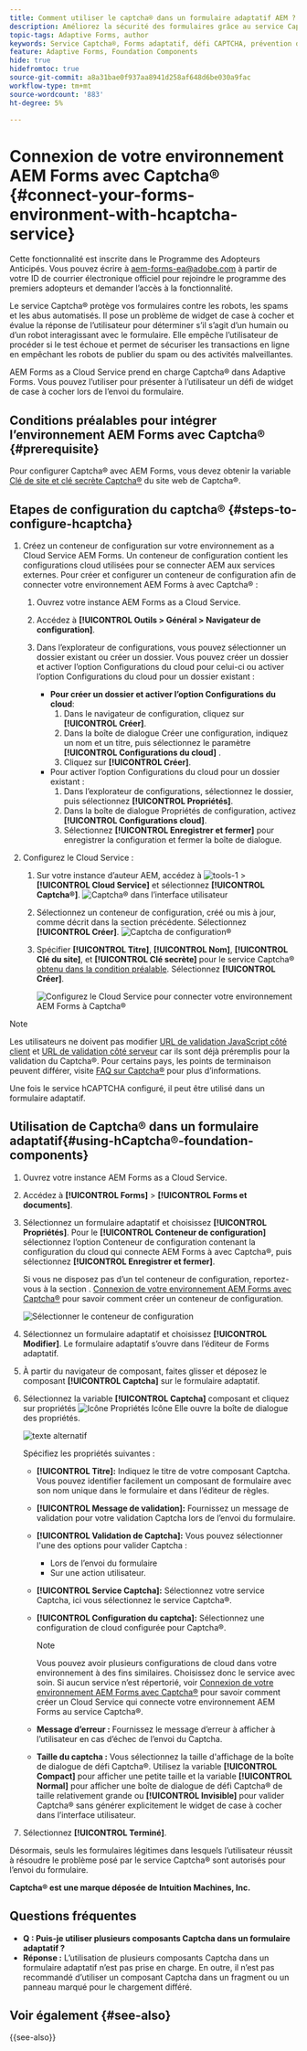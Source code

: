```yaml
---
title: Comment utiliser le captcha® dans un formulaire adaptatif AEM ?
description: Améliorez la sécurité des formulaires grâce au service Captcha® sans effort. Guide pas à pas à l'intérieur !
topic-tags: Adaptive Forms, author
keywords: Service Captcha®, Forms adaptatif, défi CAPTCHA, prévention des robots, sécurité d’envoi de formulaire, prévention des spams de formulaire
feature: Adaptive Forms, Foundation Components
hide: true
hidefromtoc: true
source-git-commit: a8a31bae0f937aa8941d258af648d6be030a9fac
workflow-type: tm+mt
source-wordcount: '883'
ht-degree: 5%

---
```



# Connexion de votre environnement AEM Forms avec Captcha® {#connect-your-forms-environment-with-hcaptcha-service}

<span class="preview"> Cette fonctionnalité est inscrite dans le Programme des Adopteurs Anticipés. Vous pouvez écrire à aem-forms-ea@adobe.com à partir de votre ID de courrier électronique officiel pour rejoindre le programme des premiers adopteurs et demander l’accès à la fonctionnalité. </span>

Le service Captcha® protège vos formulaires contre les robots, les spams et les abus automatisés. Il pose un problème de widget de case à cocher et évalue la réponse de l’utilisateur pour déterminer s’il s’agit d’un humain ou d’un robot interagissant avec le formulaire. Elle empêche l’utilisateur de procéder si le test échoue et permet de sécuriser les transactions en ligne en empêchant les robots de publier du spam ou des activités malveillantes.

<!-- ![hCaptcha®](assets/hCaptcha®-challenge.png)-->

AEM Forms as a Cloud Service prend en charge Captcha® dans Adaptive Forms. Vous pouvez l’utiliser pour présenter à l’utilisateur un défi de widget de case à cocher lors de l’envoi du formulaire.

## Conditions préalables pour intégrer l’environnement AEM Forms avec Captcha® {#prerequisite}

Pour configurer Captcha® avec AEM Forms, vous devez obtenir la variable [Clé de site et clé secrète Captcha®](https://docs.hcaptcha.com/switch/#get-your-hcaptcha-sitekey-and-secret-key) du site web de Captcha®.

## Etapes de configuration du captcha® {#steps-to-configure-hcaptcha}

1. Créez un conteneur de configuration sur votre environnement as a Cloud Service AEM Forms. Un conteneur de configuration contient les configurations cloud utilisées pour se connecter AEM aux services externes. Pour créer et configurer un conteneur de configuration afin de connecter votre environnement AEM Forms à avec Captcha® :
   1. Ouvrez votre instance AEM Forms as a Cloud Service.
   1. Accédez à **[!UICONTROL Outils > Général > Navigateur de configuration]**.
   1. Dans l’explorateur de configurations, vous pouvez sélectionner un dossier existant ou créer un dossier. Vous pouvez créer un dossier et activer l’option Configurations du cloud pour celui-ci ou activer l’option Configurations du cloud pour un dossier existant :

      * **Pour créer un dossier et activer l’option Configurations du cloud**:
         1. Dans le navigateur de configuration, cliquez sur **[!UICONTROL Créer]**.
         1. Dans la boîte de dialogue Créer une configuration, indiquez un nom et un titre, puis sélectionnez le paramètre **[!UICONTROL Configurations du cloud]** .
         1. Cliquez sur **[!UICONTROL Créer]**.
      * Pour activer l’option Configurations du cloud pour un dossier existant :
         1. Dans l’explorateur de configurations, sélectionnez le dossier, puis sélectionnez **[!UICONTROL Propriétés]**.
         1. Dans la boîte de dialogue Propriétés de configuration, activez **[!UICONTROL Configurations cloud]**.
         1. Sélectionnez **[!UICONTROL Enregistrer et fermer]** pour enregistrer la configuration et fermer la boîte de dialogue.

1. Configurez le Cloud Service :
   1. Sur votre instance d’auteur AEM, accédez à ![tools-1](assets/tools-1.png) > **[!UICONTROL Cloud Service]** et sélectionnez **[!UICONTROL Captcha®]**.
      ![Captcha® dans l’interface utilisateur](assets/hcaptcha-in-ui.png)
   1. Sélectionnez un conteneur de configuration, créé ou mis à jour, comme décrit dans la section précédente. Sélectionnez **[!UICONTROL Créer]**.
      ![Captcha de configuration®](assets/config-hcaptcha.png)
   1. Spécifier **[!UICONTROL Titre]**, **[!UICONTROL Nom]**, **[!UICONTROL Clé du site]**, et **[!UICONTROL Clé secrète]** pour le service Captcha® [obtenu dans la condition préalable](#prerequisite). Sélectionnez **[!UICONTROL Créer]**.

      ![Configurez le Cloud Service pour connecter votre environnement AEM Forms à Captcha®](assets/create-hcaptcha-config.png)

>[!NOTE]
> Les utilisateurs ne doivent pas modifier [URL de validation JavaScript côté client](https://docs.hcaptcha.com/#add-the-hcaptcha-widget-to-your-webpage) et [URL de validation côté serveur](https://docs.hcaptcha.com/#verify-the-user-response-server-side) car ils sont déjà préremplis pour la validation du Captcha®. Pour certains pays, les points de terminaison peuvent différer, visite [FAQ sur Captcha®](https://docs.hcaptcha.com/faq#does-hcaptcha-support-access-by-users-in-china) pour plus d’informations.

Une fois le service hCAPTCHA configuré, il peut être utilisé dans un formulaire adaptatif.

## Utilisation de Captcha® dans un formulaire adaptatif{#using-hCaptcha®-foundation-components}

1. Ouvrez votre instance AEM Forms as a Cloud Service.
1. Accédez à **[!UICONTROL Forms]** > **[!UICONTROL Forms et documents]**.
1. Sélectionnez un formulaire adaptatif et choisissez **[!UICONTROL Propriétés]**. Pour le **[!UICONTROL Conteneur de configuration]** sélectionnez l’option Conteneur de configuration contenant la configuration du cloud qui connecte AEM Forms à avec Captcha®, puis sélectionnez **[!UICONTROL Enregistrer et fermer]**.

   Si vous ne disposez pas d’un tel conteneur de configuration, reportez-vous à la section . [Connexion de votre environnement AEM Forms avec Captcha®](#connect-your-forms-environment-with-hcaptcha-service) pour savoir comment créer un conteneur de configuration.

   ![Sélectionner le conteneur de configuration](/help/forms/assets/captcha-properties.png)

1. Sélectionnez un formulaire adaptatif et choisissez **[!UICONTROL Modifier]**. Le formulaire adaptatif s’ouvre dans l’éditeur de Forms adaptatif.
1. À partir du navigateur de composant, faites glisser et déposez le composant **[!UICONTROL Captcha]** sur le formulaire adaptatif.
1. Sélectionnez la variable **[!UICONTROL Captcha]** composant et cliquez sur propriétés ![Icône Propriétés](assets/configure-icon.svg) Icône Elle ouvre la boîte de dialogue des propriétés.

   ![texte alternatif](assets/hcaptcha-properties.png)

   Spécifiez les propriétés suivantes :

   * **[!UICONTROL Titre]:** Indiquez le titre de votre composant Captcha. Vous pouvez identifier facilement un composant de formulaire avec son nom unique dans le formulaire et dans l’éditeur de règles.
   * **[!UICONTROL Message de validation]:** Fournissez un message de validation pour votre validation Captcha lors de l’envoi du formulaire.
   * **[!UICONTROL Validation de Captcha]:** Vous pouvez sélectionner l&#39;une des options pour valider Captcha :
      * Lors de l’envoi du formulaire
      * Sur une action utilisateur.
   * **[!UICONTROL Service Captcha]:** Sélectionnez votre service Captcha, ici vous sélectionnez le service Captcha®.
   * **[!UICONTROL Configuration du captcha]:** Sélectionnez une configuration de cloud configurée pour Captcha®.
     >[!NOTE]
     >Vous pouvez avoir plusieurs configurations de cloud dans votre environnement à des fins similaires. Choisissez donc le service avec soin. Si aucun service n’est répertorié, voir [Connexion de votre environnement AEM Forms avec Captcha®](#connect-your-forms-environment-with-hcaptcha-service) pour savoir comment créer un Cloud Service qui connecte votre environnement AEM Forms au service Captcha®.

   * **Message d’erreur :** Fournissez le message d’erreur à afficher à l’utilisateur en cas d’échec de l’envoi du Captcha.
   * **Taille du captcha :** Vous sélectionnez la taille d&#39;affichage de la boîte de dialogue de défi Captcha®. Utilisez la variable **[!UICONTROL Compact]** pour afficher une petite taille et la variable **[!UICONTROL Normal]** pour afficher une boîte de dialogue de défi Captcha® de taille relativement grande ou **[!UICONTROL Invisible]** pour valider Captcha® sans générer explicitement le widget de case à cocher dans l’interface utilisateur.

1. Sélectionnez **[!UICONTROL Terminé]**.

Désormais, seuls les formulaires légitimes dans lesquels l’utilisateur réussit à résoudre le problème posé par le service Captcha® sont autorisés pour l’envoi du formulaire.

**Captcha® est une marque déposée de Intuition Machines, Inc.**

## Questions fréquentes

* **Q : Puis-je utiliser plusieurs composants Captcha dans un formulaire adaptatif ?**
* **Réponse :** L’utilisation de plusieurs composants Captcha dans un formulaire adaptatif n’est pas prise en charge. En outre, il n’est pas recommandé d’utiliser un composant Captcha dans un fragment ou un panneau marqué pour le chargement différé.

## Voir également {#see-also}

{{see-also}}
